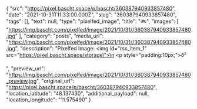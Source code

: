 {
  "src": "https://pixel.bascht.space/p/bascht/360387940933857480",
  "date": "2021-10-31T11:33:00.000Z",
  "slug": "360387940933857480",
  "tags": [],
  "text": null,
  "type": "pixelfed_image",
  "title": "🚲",
  "images": [
    "https://img.bascht.com/pixelfed/image/2021/10/31//360387940933857480.jpg"
  ],
  "category": "posts",
  "media_url": "https://img.bascht.com/pixelfed/image/2021/10/31//360387940933857480.jpg",
  "description": "Pixelfed Image: <img id=\"rss_item_1\" src=\"https://pixel.bascht.space/storage\">\n            <p style=\"padding:10px;\">ð²</p>",
  "preview_url": "https://img.bascht.com/pixelfed/image/2021/10/31//360387940933857480_preview.jpg",
  "original_url": "https://pixel.bascht.space/p/bascht/360387940933857480",
  "location_latitude": "48.137430",
  "additional_payload": null,
  "location_longitude": "11.575490"
}